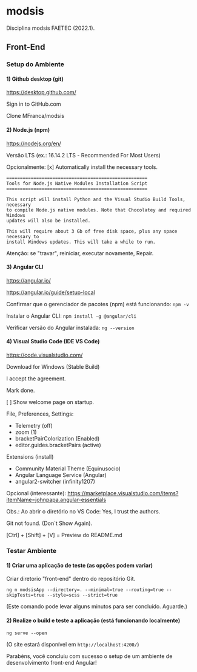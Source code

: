 # modsis
Disciplina modsis FAETEC (2022.1).

## Front-End

### Setup do Ambiente

#### 1) Github desktop (git)

https://desktop.github.com/

Sign in to GitHub.com

Clone MFranca/modsis

#### 2) Node.js (npm)

https://nodejs.org/en/

Versão LTS (ex.: 16.14.2 LTS - Recommended For Most Users)

Opcionalmente: [x] Automatically install the necessary tools.
```
====================================================
Tools for Node.js Native Modules Installation Script
====================================================

This script will install Python and the Visual Studio Build Tools, necessary
to compile Node.js native modules. Note that Chocolatey and required Windows
updates will also be installed.

This will require about 3 Gb of free disk space, plus any space necessary to
install Windows updates. This will take a while to run.
```

Atenção: se "travar", reiniciar, executar novamente, Repair.

#### 3) Angular CLI

https://angular.io/

https://angular.io/guide/setup-local

Confirmar que o gerenciador de pacotes (npm) está funcionando: `npm -v`

Instalar o Angular CLI: `npm install -g @angular/cli`

Verificar versão do Angular instalada: `ng --version`

#### 4) Visual Studio Code (IDE VS Code)

https://code.visualstudio.com/		

Download for Windows (Stable Build)

I accept the agreement.

Mark done.

[ ] Show welcome page on startup.

File, Preferences, Settings: 
- Telemetry (off)
- zoom (1)
- bracketPairColorization (Enabled)
- editor.guides.bracketPairs (active)

Extensions (install)
- Community Material Theme (Equinusocio)
- Angular Language Service (Angular)
- angular2-switcher (infinity1207)

Opcional (interessante): https://marketplace.visualstudio.com/items?itemName=johnpapa.angular-essentials

Obs.: Ao abrir o diretório no VS Code: Yes, I trust the authors.

Git not found. (Don`t Show Again).

[Ctrl] + [Shift] + [V] = Preview do README.md

### Testar Ambiente

#### 1) Criar uma aplicação de teste (as opções podem variar)

Criar diretorio "front-end" dentro do repositório Git.

`ng n modsisApp --directory=. --minimal=true --routing=true --skipTests=true --style=scss --strict=true`

(Este comando pode levar alguns minutos para ser concluído. Aguarde.)

#### 2) Realize o build e teste a aplicação (está funcionando localmente)

`ng serve --open`

(O site estará disponível em `http://localhost:4200/`)

Parabéns, você concluiu com sucesso o setup de um ambiente de desenvolvimento front-end Angular!
